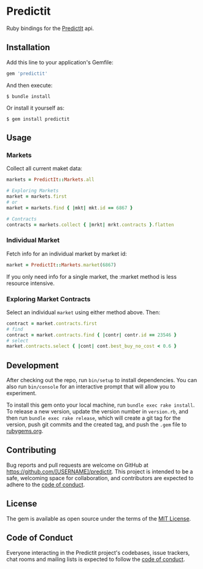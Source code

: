 # Predictit

Ruby bindings for the [PredictIt]('https://www.predictit.org') api.

## Installation

Add this line to your application's Gemfile:

```ruby
gem 'predictit'
```

And then execute:

    $ bundle install

Or install it yourself as:

    $ gem install predictit

## Usage

### Markets
Collect all current maket data:

```ruby
markets = PredictIt::Markets.all

# Exploring Markets
market = markets.first
# or 
market = markets.find { |mkt| mkt.id == 6867 }

# Contracts
contracts = markets.collect { |mrkt| mrkt.contracts }.flatten
```

### Individual Market
Fetch info for an individual market by market id:

```ruby
market = PredictIt::Markets.market(6867)
```
If you only need info for a single market, the :market method is less resource intensive.

### Exploring Market Contracts
Select an individual `market` using either method above. Then:

```ruby
contract = market.contracts.first
# find
contract = market.contracts.find { |contr| contr.id == 23546 }
# select
market.contracts.select { |cont| cont.best_buy_no_cost < 0.6 }
```

## Development

After checking out the repo, run `bin/setup` to install dependencies. You can also run `bin/console` for an interactive prompt that will allow you to experiment.

To install this gem onto your local machine, run `bundle exec rake install`. To release a new version, update the version number in `version.rb`, and then run `bundle exec rake release`, which will create a git tag for the version, push git commits and the created tag, and push the `.gem` file to [rubygems.org](https://rubygems.org).

## Contributing

Bug reports and pull requests are welcome on GitHub at https://github.com/[USERNAME]/predictit. This project is intended to be a safe, welcoming space for collaboration, and contributors are expected to adhere to the [code of conduct](https://github.com/[USERNAME]/predictit/blob/master/CODE_OF_CONDUCT.md).

## License

The gem is available as open source under the terms of the [MIT License](https://opensource.org/licenses/MIT).

## Code of Conduct

Everyone interacting in the Predictit project's codebases, issue trackers, chat rooms and mailing lists is expected to follow the [code of conduct](https://github.com/[USERNAME]/predictit/blob/master/CODE_OF_CONDUCT.md).
